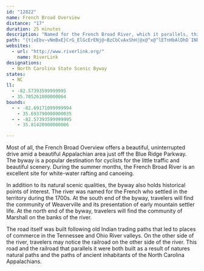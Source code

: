 ```yaml
---
id: "12822"
name: French Broad Overview
distance: "17"
duration: 25 minutes
description: "Named for the French Broad River, which it parallels, this route starts in Asheville and travels near many historic sites."
path: "{t|xEbv~vNmBxE}CrG_ElGcErENj@~BzCbCvAxShH|@x@^x@^lETnHbAlDhD`INbB[zAcC~GMx@AlAjBnHLlA?bCMrEUzA_@~@gErGa@jAWnBi@dKLfC`@`BzDlKh@~@d@d@h@T~B\\tJRhCj@b@Nz@r@\\n@Jr@e@rHHr@Rf@bCtC^n@pAz@lAj@~ArAb@RhAPn@`@n@p@`AThAv@jBjCRx@Dn@KvA_@tAeFdMsH]yDRqB\\kAX}Ax@uMfK}@^_ALyDJ_C^uJ`CaExAoAx@_CrB}A~Ak@~@m@pA_DzJcAf@uKrBgDxAwM|KyCpBuDdDaAfCw@hCuCfQaAdEeCzI}CzOKbCTfSbAzFTjBHfDx@tFPjCKxBoA`GY`CSvCk@fCmCfEc@d@cCxBkALsAQgB_A_CoCyAmAcB_A_CcA_LmD_Ca@gBReAb@cAl@}@z@eEtGwBbEsAfD{@tEgArCoEtJqBdFe@fBmEfLuA`FmCfImAvCwDjHqRbc@}@~EcDhO_@`D_@dDOnDIlHSnFi@dCeAvAsADk@Qs@e@m@gAkB{JYmDiBsEgAeBo@e@qJ{C{G]wHBcFeAmDaBeB}AwHgJgHwHgA}@iB_AoA_@yOmAsCg@mEqAoDaBqCeBcHmCgCkAs@g@_D_EqHoMgFgKsB{B_DcCaCaDaBuFqAgIiBoPoAaH_BgEsBaDcAw@yBeASYk@SaFg@_BR}Cz@iDdB}@p@u@`AW~AcEfFw_@zq@gDfFeQzPcBlBwCfEiQfa@u@hDUtBOnE@tUI`Ca@vB}FzN}BtE}GfMO^g@dE{AnLcBnISl@URmB\\{@ScBkCgCkCUc@O_CHaCO_A]}@e@q@s@[o@E}CEiCgAkI`I_BpAcTvNsOnQk@d@e@Pq@@}LkA"
websites:
  - url: "http://www.riverlink.org/"
    name: RiverLink
designations:
  - North Carolina State Scenic Byway
states:
  - NC
ll:
  - -82.57393599999995
  - 35.705261000000064
bounds:
  - - -82.69171099999994
    - 35.693790000000035
  - - -82.57393599999995
    - 35.81420900000006

---
```


Most of all, the French Broad Overview offers a beautiful, uninterrupted drive amid a beautiful Appalachian area just off the Blue Ridge Parkway. The byway is a popular destination for cyclists for the little traffic and beautiful scenery. During the summer months, the French Broad River is an excellent site for white-water rafting and canoeing.

In addition to its natural scenic qualities, the byway also holds historical points of interest. The river was named for the French who settled in the territory during the 1700s. At the south end of the byway, travelers will find the community of Weaverville and its presentation of early mountain settler life. At the north end of the byway, travelers will find the community of Marshall on the banks of the river.

The road itself was built following old Indian trading paths that led to places of commerce in the Tennessee and Ohio River valleys. On the other side of the river, travelers may notice the railroad on the other side of the river. This road and the railroad that parallels it were both built as a result of natures natural paths and the paths of ancient inhabitants of the North Carolina Appalachians.
